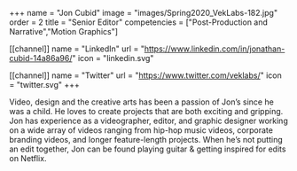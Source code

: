 +++
 name = "Jon Cubid"
 image = "images/Spring2020_VekLabs-182.jpg"
 order = 2
 title = "Senior Editor"
 competencies = ["Post-Production and Narrative","Motion Graphics"]

[[channel]]
  name = "LinkedIn"
  url = "https://www.linkedin.com/in/jonathan-cubid-14a86a96/"
  icon = "linkedin.svg"

[[channel]]
  name = "Twitter"
  url = "https://www.twitter.com/veklabs/"
  icon = "twitter.svg"
+++

Video, design and the creative arts has been a passion of Jon’s since he was a child. He loves to create projects that are both exciting and gripping. Jon has experience as a videographer, editor, and graphic designer working on a wide array of videos ranging from hip-hop music videos, corporate branding videos, and longer feature-length projects. When he’s not putting an edit together, Jon can be found playing guitar & getting inspired for edits on Netflix.
